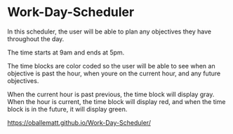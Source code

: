 # Work-Day-Scheduler
In this scheduler, the user will be able to plan any objectives they have throughout the day.

The time starts at 9am and ends at 5pm.

The time blocks are color coded so the user will be able to see when an objective is past the hour, when youre on the current hour, and any future objectives.

When the current hour is past previous, the time block will display gray. When the hour is current, the time block will display red, and when the time block is in the future, it will display green.

https://oballematt.github.io/Work-Day-Scheduler/
